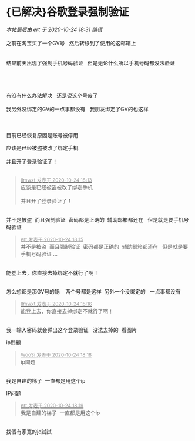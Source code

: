 # {已解决}谷歌登录强制验证


<i class="pstatus"> 本帖最后由 ert 于 2020-10-24 18:31 编辑 </i><br />
<br />
之前在淘宝买了一个GV号&nbsp; &nbsp;然后转移到了使用的这邮箱上 <br />
<br />
<br />
结果前天出现了强制手机号码验证&nbsp; &nbsp;但是无论什么所以手机号码都没法验证<br />
<br />
<img id="aimg_K9Fr5" onclick="zoom(this, this.src, 0, 0, 0)" class="zoom" src="https://pic1.zhimg.com/bc80e796ad48ad4b0fc426400dd1b104_b.png" onmouseover="img_onmouseoverfunc(this)" onload="thumbImg(this)" border="0" alt="" /> <br />
<br />
<br />
<br />
有没有什么办法解决&nbsp; &nbsp;还是说这个号废了<img src="static/image/smiley/yct/002.gif" smilieid="30" border="0" alt="" /> <br />
<br />
我另外没绑定的GV的一点事都没有&nbsp; &nbsp;我朋友绑定了GV的也这样&nbsp;&nbsp;<br />
<br />
<br />
<br />
目前已经恢复原因是账号被停用<br />
<img id="aimg_ii167" onclick="zoom(this, this.src, 0, 0, 0)" class="zoom" src="https://s3.jpg.cm/2020/10/24/NsQvt.png" onmouseover="img_onmouseoverfunc(this)" onload="thumbImg(this)" border="0" alt="" />

应该是已经被盗被改了绑定手机<br />
<br />
并且开了登录验证了！<br />
<br />
<img src="static/image/smiley/default/lol.gif" smilieid="12" border="0" alt="" /><img src="static/image/smiley/default/lol.gif" smilieid="12" border="0" alt="" /><img src="static/image/smiley/default/lol.gif" smilieid="12" border="0" alt="" />

<div class="quote"><blockquote><font size="2"><a href="https://www.hostloc.com/forum.php?mod=redirect&amp;goto=findpost&amp;pid=9346869&amp;ptid=758040" target="_blank"><font color="#999999">llmwxt 发表于 2020-10-24 18:13</font></a></font><br />
应该是已经被盗被改了绑定手机<br />
<br />
并且开了登录验证了！</blockquote></div><br />
并不是被盗&nbsp;&nbsp;而且强制验证&nbsp;&nbsp;密码都是正确的&nbsp;&nbsp;辅助邮箱都还在&nbsp; &nbsp;但是就是要手机号码验证

<div class="quote"><blockquote><font size="2"><a href="https://www.hostloc.com/forum.php?mod=redirect&amp;goto=findpost&amp;pid=9346872&amp;ptid=758040" target="_blank"><font color="#999999">ert 发表于 2020-10-24 18:15</font></a></font><br />
并不是被盗&nbsp;&nbsp;而且强制验证&nbsp;&nbsp;密码都是正确的&nbsp;&nbsp;辅助邮箱都还在&nbsp; &nbsp;但是就是要手机号码验证 ...</blockquote></div><br />
能登上去，你直接去掉绑定不就行了啊！<br />
<br />


怎么想都是那GV号的锅&nbsp; &nbsp; 两个号都是这样&nbsp;&nbsp;另外一个没绑定的&nbsp; &nbsp;一点事都没有

<div class="quote"><blockquote><font size="2"><a href="https://www.hostloc.com/forum.php?mod=redirect&amp;goto=findpost&amp;pid=9346875&amp;ptid=758040" target="_blank"><font color="#999999">llmwxt 发表于 2020-10-24 18:16</font></a></font><br />
能登上去，你直接去掉绑定不就行了啊！</blockquote></div><br />
我一输入密码就会弹出这个登录验证&nbsp; &nbsp;没法去掉的&nbsp;&nbsp;看图片

ip問題<img id="aimg_c1o80" onclick="zoom(this, this.src, 0, 0, 0)" class="zoom" src="https://i.w3tt.com/2020/08/06/aeX4B.png" onmouseover="img_onmouseoverfunc(this)" onload="thumbImg(this)" border="0" alt="" />

<div class="quote"><blockquote><font size="2"><a href="https://www.hostloc.com/forum.php?mod=redirect&amp;goto=findpost&amp;pid=9346884&amp;ptid=758040" target="_blank"><font color="#999999">WooSi 发表于 2020-10-24 18:18</font></a></font><br />
ip問題</blockquote></div><br />
我是自建的梯子&nbsp;&nbsp;一直都是用这个ip&nbsp; &nbsp;

IP问题

<div class="quote"><blockquote><font size="2"><a href="https://www.hostloc.com/forum.php?mod=redirect&amp;goto=findpost&amp;pid=9346890&amp;ptid=758040" target="_blank"><font color="#999999">ert 发表于 2020-10-24 18:19</font></a></font><br />
我是自建的梯子&nbsp;&nbsp;一直都是用这个ip</blockquote></div><br />
找個有家寬的jc試試
